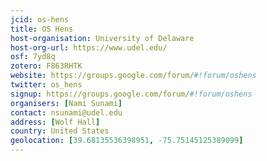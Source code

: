 ```yaml
---
jcid: os-hens
title: OS Hens
host-organisation: University of Delaware
host-org-url: https://www.udel.edu/
osf: 7yd8q
zotero: F863RHTK
website: https://groups.google.com/forum/#!forum/oshens
twitter: os_hens
signup: https://groups.google.com/forum/#!forum/oshens
organisers: [Nami Sunami]
contact: nsunami@udel.edu
address: [Wolf Hall]
country: United States
geolocation: [39.68135536398951, -75.75145125389099]
---
```




